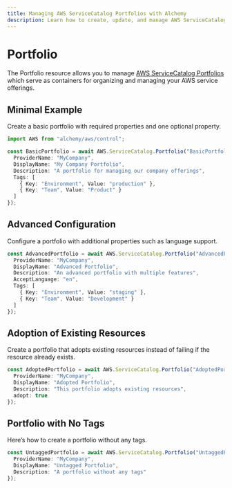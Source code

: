```yaml
---
title: Managing AWS ServiceCatalog Portfolios with Alchemy
description: Learn how to create, update, and manage AWS ServiceCatalog Portfolios using Alchemy Cloud Control.
---
```


# Portfolio

The Portfolio resource allows you to manage [AWS ServiceCatalog Portfolios](https://docs.aws.amazon.com/servicecatalog/latest/userguide/) which serve as containers for organizing and managing your AWS service offerings.

## Minimal Example

Create a basic portfolio with required properties and one optional property.

```ts
import AWS from "alchemy/aws/control";

const BasicPortfolio = await AWS.ServiceCatalog.Portfolio("BasicPortfolio", {
  ProviderName: "MyCompany",
  DisplayName: "My Company Portfolio",
  Description: "A portfolio for managing our company offerings",
  Tags: [
    { Key: "Environment", Value: "production" },
    { Key: "Team", Value: "Product" }
  ]
});
```

## Advanced Configuration

Configure a portfolio with additional properties such as language support.

```ts
const AdvancedPortfolio = await AWS.ServiceCatalog.Portfolio("AdvancedPortfolio", {
  ProviderName: "MyCompany",
  DisplayName: "Advanced Portfolio",
  Description: "An advanced portfolio with multiple features",
  AcceptLanguage: "en",
  Tags: [
    { Key: "Environment", Value: "staging" },
    { Key: "Team", Value: "Development" }
  ]
});
```

## Adoption of Existing Resources

Create a portfolio that adopts existing resources instead of failing if the resource already exists.

```ts
const AdoptedPortfolio = await AWS.ServiceCatalog.Portfolio("AdoptedPortfolio", {
  ProviderName: "MyCompany",
  DisplayName: "Adopted Portfolio",
  Description: "This portfolio adopts existing resources",
  adopt: true
});
```

## Portfolio with No Tags

Here’s how to create a portfolio without any tags.

```ts
const UntaggedPortfolio = await AWS.ServiceCatalog.Portfolio("UntaggedPortfolio", {
  ProviderName: "MyCompany",
  DisplayName: "Untagged Portfolio",
  Description: "A portfolio without any tags"
});
```